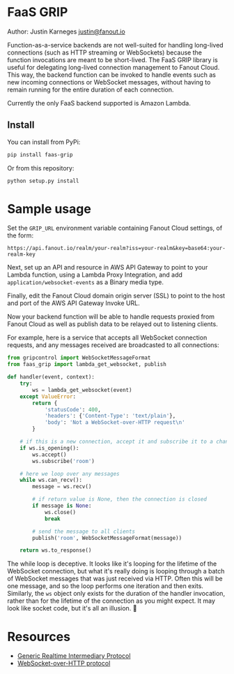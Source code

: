 # FaaS GRIP

Author: Justin Karneges <justin@fanout.io>

Function-as-a-service backends are not well-suited for handling long-lived connections (such as HTTP streaming or WebSockets) because the function invocations are meant to be short-lived. The FaaS GRIP library is useful for delegating long-lived connection management to Fanout Cloud. This way, the backend function can be invoked to handle events such as new incoming connections or WebSocket messages, without having to remain running for the entire duration of each connection.

Currently the only FaaS backend supported is Amazon Lambda.

## Install

You can install from PyPi:

```sh
pip install faas-grip
```

Or from this repository:

```sh
python setup.py install
```

# Sample usage

Set the `GRIP_URL` environment variable containing Fanout Cloud settings, of the form:

```
https://api.fanout.io/realm/your-realm?iss=your-realm&key=base64:your-realm-key
```

Next, set up an API and resource in AWS API Gateway to point to your Lambda function, using a Lambda Proxy Integration, and add `application/websocket-events` as a Binary media type.

Finally, edit the Fanout Cloud domain origin server (SSL) to point to the host and port of the AWS API Gateway Invoke URL.

Now your backend function will be able to handle requests proxied from Fanout Cloud as well as publish data to be relayed out to listening clients.

For example, here is a service that accepts all WebSocket connection requests, and any messages received are broadcasted to all connections:

```py
from gripcontrol import WebSocketMessageFormat
from faas_grip import lambda_get_websocket, publish

def handler(event, context):
    try:
        ws = lambda_get_websocket(event)
    except ValueError:
        return {
            'statusCode': 400,
            'headers': {'Content-Type': 'text/plain'},
            'body': 'Not a WebSocket-over-HTTP request\n'
        }

    # if this is a new connection, accept it and subscribe it to a channel
    if ws.is_opening():
        ws.accept()
        ws.subscribe('room')

    # here we loop over any messages
    while ws.can_recv():
        message = ws.recv()

        # if return value is None, then the connection is closed
        if message is None:
            ws.close()
            break

        # send the message to all clients
        publish('room', WebSocketMessageFormat(message))

    return ws.to_response()
```

The while loop is deceptive. It looks like it's looping for the lifetime of the WebSocket connection, but what it's really doing is looping through a batch of WebSocket messages that was just received via HTTP. Often this will be one message, and so the loop performs one iteration and then exits. Similarly, the `ws` object only exists for the duration of the handler invocation, rather than for the lifetime of the connection as you might expect. It may look like socket code, but it's all an illusion. :tophat:

# Resources

* [Generic Realtime Intermediary Protocol](http://pushpin.org/docs/protocols/grip/)
* [WebSocket-over-HTTP protocol](http://pushpin.org/docs/protocols/websocket-over-http/)
